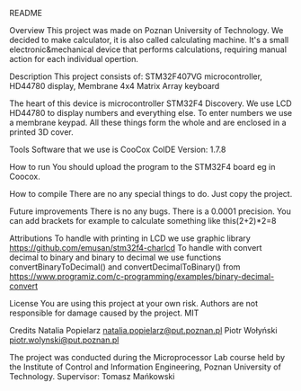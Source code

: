 README

Overview
This project was made on Poznan University of Technology. We decided to make calculator, it is also called calculating machine. It's a small electronic&mechanical device that performs calculations, requiring manual action for each individual opertion.

Description
This project consists of:
STM32F407VG microcontroller,
HD44780 display,
Membrane 4x4 Matrix Array keyboard

The heart of this device is microcontroller STM32F4 Discovery. We use LCD HD44780 to display numbers and everything else. To enter numbers we use a membrane keypad. All these things form the whole and are enclosed in a printed 3D cover.

Tools
Software that we use is CooCox CoIDE Version: 1.7.8

How to run
You should upload the program to the STM32F4 board eg in Coocox.

How to compile
There are no any special things to do. Just copy the project.

Future improvements
There is no any bugs. There is a 0.0001 precision.
You can add brackets for example to calculate something like this(2+2)*2=8

Attributions
To handle with printing in LCD we use graphic library https://github.com/emusan/stm32f4-charlcd
To handle with convert decimal to binary and binary to decimal we use functions convertBinaryToDecimal() and  convertDecimalToBinary() from
https://www.programiz.com/c-programming/examples/binary-decimal-convert

License
You are using this project at your own risk.
Authors are not responsible for damage caused by the project.
MIT

Credits
Natalia Popielarz natalia.popielarz@put.poznan.pl
Piotr Wołyński piotr.wolynski@put.poznan.pl


The project was conducted during the Microprocessor Lab course held by the Institute of Control and Information Engineering, Poznan University of Technology.
Supervisor: Tomasz Mańkowski
